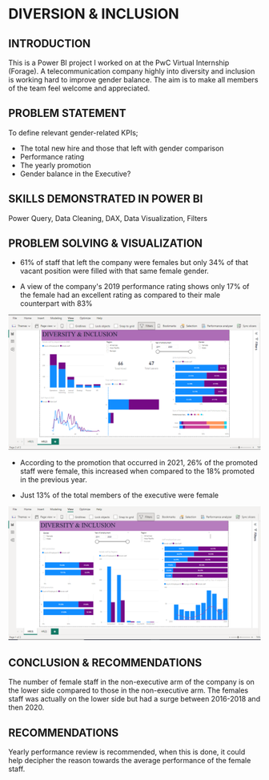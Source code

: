 # DIVERSION & INCLUSION
## INTRODUCTION 
This is a Power BI project I worked on at the PwC Virtual Internship (Forage). A telecommunication company highly into diversity and inclusion is working hard to improve gender balance. The aim is to make all members of the team feel welcome and appreciated. 


## PROBLEM STATEMENT
To define relevant gender-related KPIs;
- The total new hire and those that left with gender comparison
- Performance rating 
- The yearly promotion
- Gender balance in the Executive? 
    
## SKILLS DEMONSTRATED IN POWER BI
Power Query, Data Cleaning, DAX, Data Visualization, Filters

## PROBLEM SOLVING & VISUALIZATION
- 61% of staff that left the company were females but only 34% of that vacant position were filled with that same female gender. 

- A view of the company's 2019 performance rating shows only 17% of the female had an excellent rating as compared to their male counterpart with 83%

![](PBG1.png) 

- According to the promotion that occurred in 2021, 26% of the promoted staff were female, this increased when compared to the 18%  promoted in the previous year. 
 
- Just 13% of the total members of the executive were female

![](PBG2.png)

 ## CONCLUSION & RECOMMENDATIONS
The number of female staff in the non-executive arm of the company is on the lower side compared to those in the non-executive arm. 
The females staff was actually on the lower side but had a surge between 2016-2018 and then 2020.

## RECOMMENDATIONS 
Yearly performance review is recommended, when this is done, it could help decipher the reason towards the average performance of the female staff.
 
